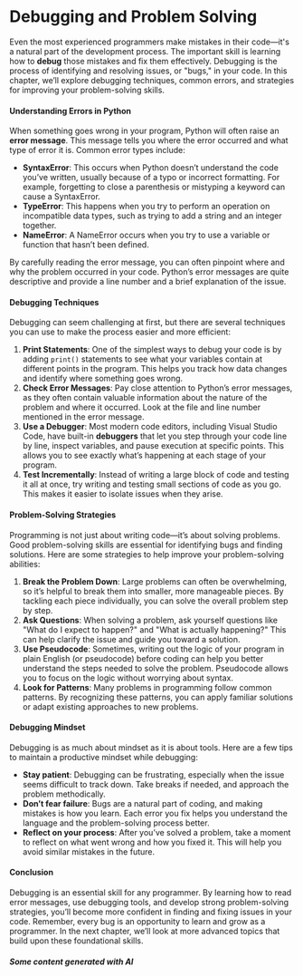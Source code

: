 # Debugging and Problem Solving

Even the most experienced programmers make mistakes in their code—it's a natural part of the development process. The important skill is learning how to **debug** those mistakes and fix them effectively. Debugging is the process of identifying and resolving issues, or "bugs," in your code. In this chapter, we’ll explore debugging techniques, common errors, and strategies for improving your problem-solving skills.

#### Understanding Errors in Python

When something goes wrong in your program, Python will often raise an **error message**. This message tells you where the error occurred and what type of error it is. Common error types include:

* **SyntaxError**: This occurs when Python doesn’t understand the code you’ve written, usually because of a typo or incorrect formatting. For example, forgetting to close a parenthesis or mistyping a keyword can cause a SyntaxError.
* **TypeError**: This happens when you try to perform an operation on incompatible data types, such as trying to add a string and an integer together.
* **NameError**: A NameError occurs when you try to use a variable or function that hasn’t been defined.

By carefully reading the error message, you can often pinpoint where and why the problem occurred in your code. Python’s error messages are quite descriptive and provide a line number and a brief explanation of the issue.

#### Debugging Techniques

Debugging can seem challenging at first, but there are several techniques you can use to make the process easier and more efficient:

1. **Print Statements**: One of the simplest ways to debug your code is by adding `print()` statements to see what your variables contain at different points in the program. This helps you track how data changes and identify where something goes wrong.
2. **Check Error Messages**: Pay close attention to Python’s error messages, as they often contain valuable information about the nature of the problem and where it occurred. Look at the file and line number mentioned in the error message.
3. **Use a Debugger**: Most modern code editors, including Visual Studio Code, have built-in **debuggers** that let you step through your code line by line, inspect variables, and pause execution at specific points. This allows you to see exactly what’s happening at each stage of your program.
4. **Test Incrementally**: Instead of writing a large block of code and testing it all at once, try writing and testing small sections of code as you go. This makes it easier to isolate issues when they arise.

#### Problem-Solving Strategies

Programming is not just about writing code—it’s about solving problems. Good problem-solving skills are essential for identifying bugs and finding solutions. Here are some strategies to help improve your problem-solving abilities:

1. **Break the Problem Down**: Large problems can often be overwhelming, so it’s helpful to break them into smaller, more manageable pieces. By tackling each piece individually, you can solve the overall problem step by step.
2. **Ask Questions**: When solving a problem, ask yourself questions like "What do I expect to happen?" and "What is actually happening?" This can help clarify the issue and guide you toward a solution.
3. **Use Pseudocode**: Sometimes, writing out the logic of your program in plain English (or pseudocode) before coding can help you better understand the steps needed to solve the problem. Pseudocode allows you to focus on the logic without worrying about syntax.
4. **Look for Patterns**: Many problems in programming follow common patterns. By recognizing these patterns, you can apply familiar solutions or adapt existing approaches to new problems.

#### Debugging Mindset

Debugging is as much about mindset as it is about tools. Here are a few tips to maintain a productive mindset while debugging:

* **Stay patient**: Debugging can be frustrating, especially when the issue seems difficult to track down. Take breaks if needed, and approach the problem methodically.
* **Don’t fear failure**: Bugs are a natural part of coding, and making mistakes is how you learn. Each error you fix helps you understand the language and the problem-solving process better.
* **Reflect on your process**: After you’ve solved a problem, take a moment to reflect on what went wrong and how you fixed it. This will help you avoid similar mistakes in the future.

#### Conclusion

Debugging is an essential skill for any programmer. By learning how to read error messages, use debugging tools, and develop strong problem-solving strategies, you’ll become more confident in finding and fixing issues in your code. Remember, every bug is an opportunity to learn and grow as a programmer. In the next chapter, we’ll look at more advanced topics that build upon these foundational skills.

##### Some content generated with AI
